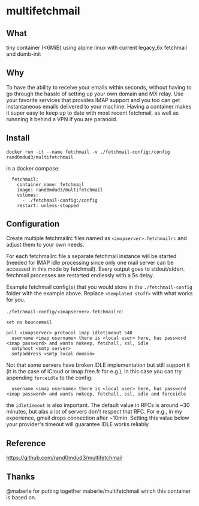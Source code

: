 # multifetchmail

## What

tiny container (<6MiB) using alpine linux with current legacy\_6x fetchmail and dumb-init

## Why

To have the ability to receive your emails within seconds, without having to go through the hassle of setting up your own domain and MX relay. Use your favorite services that provides IMAP support and you too can get instantaneous emails delivered to your machine. Having a container makes it super easy to keep up to date with most recent fetchmail, as well as runnning it behind a VPN if you are paranoid.

## Install

```
docker run -it --name fetchmail -v ./fetchmail-config:/config rand0mdud3/multifetchmail
```

in a docker compose:

```
  fetchmail:
    container_name: fetchmail
    image: rand0mdud3/multifetchmail
    volumes:
      - ./fetchmail-config:/config
    restart: unless-stopped
```

## Configuration

Create multiple fetchmailrc files named as `<imapserver>.fetchmailrc` and adjust them to your own needs.

For each fetchmailrc file a separate fetchmail instance will be started (needed for IMAP idle processing since only one mail server can be accessed in this mode by fetchmail). Every output goes to stdout/stderr. fetchmail processes are restarted endlessly with a 5s delay.

Example fetchmail config(s) that you would store in the `./fetchmail-config` folder with the example above. Replace `<templated stuff>` with what works for you.

`./fetchmail-config/<imapserver>.fetchmailrc`:

```
set no bouncemail

poll <imapserver> protocol imap idletimeout 540
  username <imap username> there is <local user> here, has password <imap password> and wants nokeep, fetchall, ssl, idle
  smtphost <smtp server>
  smtpaddress <smtp local domain>
```

Not that some servers have broken IDLE implementation but still support it (it is the case of iCloud or imap.free.fr for e.g.), in this case you can try appending `forceidle` to the config:

```
  username <imap username> there is <local user> here, has password <imap password> and wants nokeep, fetchall, ssl, idle and forceidle
```

the `idletimeout` is also important. The default value in RFCs is around ~30 minutes, but alas a lot of servers don't respect that RFC. For e.g., in my experience, gmail drops connection after ~10min. Setting this value below your provider's timeout will guarantee IDLE works reliably.

## Reference

https://github.com/rand0mdud3/multifetchmail

## Thanks

@maberle for putting together maberle/multifetchmail which this container is based on.

